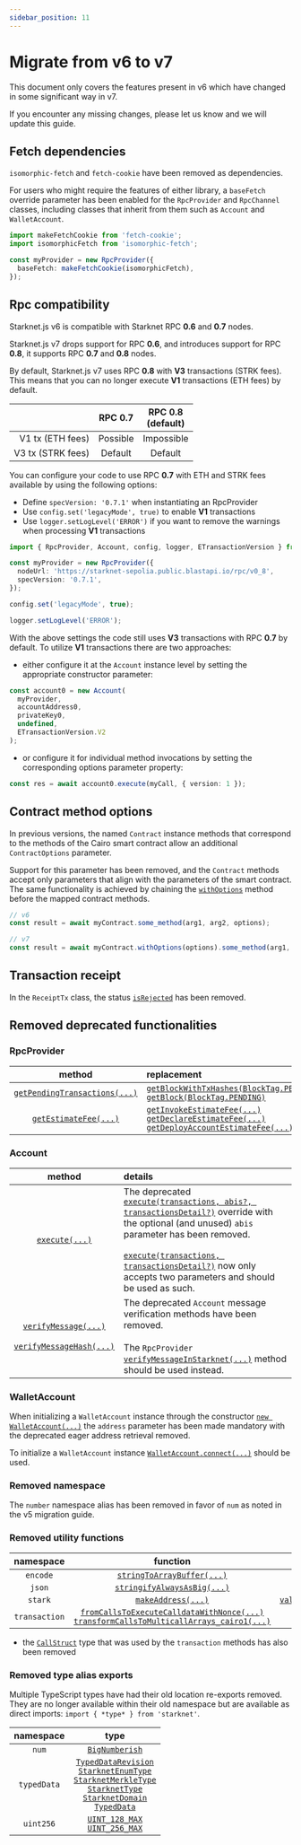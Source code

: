 ```yaml
---
sidebar_position: 11
---
```


# Migrate from v6 to v7

This document only covers the features present in v6 which have changed in some significant way in v7.

If you encounter any missing changes, please let us know and we will update this guide.

## Fetch dependencies

`isomorphic-fetch` and `fetch-cookie` have been removed as dependencies.

For users who might require the features of either library, a `baseFetch` override parameter has been enabled for the `RpcProvider` and `RpcChannel` classes, including classes that inherit from them such as `Account` and `WalletAccount`.

```typescript
import makeFetchCookie from 'fetch-cookie';
import isomorphicFetch from 'isomorphic-fetch';

const myProvider = new RpcProvider({
  baseFetch: makeFetchCookie(isomorphicFetch),
});
```

## Rpc compatibility

Starknet.js v6 is compatible with Starknet RPC **0.6** and **0.7** nodes.

Starknet.js v7 drops support for RPC **0.6**, and introduces support for RPC **0.8**, it supports RPC **0.7** and **0.8** nodes.

By default, Starknet.js v7 uses RPC **0.8** with **V3** transactions (STRK fees). This means that you can no longer execute **V1** transactions (ETH fees) by default.

|                   | RPC 0.7  | RPC 0.8 <br /> (default) |
| ----------------: | :------: | :----------------------: |
|  V1 tx (ETH fees) | Possible |        Impossible        |
| V3 tx (STRK fees) | Default  |         Default          |

You can configure your code to use RPC **0.7** with ETH and STRK fees available by using the following options:

- Define `specVersion: '0.7.1'` when instantiating an RpcProvider
- Use `config.set('legacyMode', true)` to enable **V1** transactions
- Use `logger.setLogLevel('ERROR')` if you want to remove the warnings when processing **V1** transactions

```typescript
import { RpcProvider, Account, config, logger, ETransactionVersion } from 'starknet';

const myProvider = new RpcProvider({
  nodeUrl: 'https://starknet-sepolia.public.blastapi.io/rpc/v0_8',
  specVersion: '0.7.1',
});

config.set('legacyMode', true);

logger.setLogLevel('ERROR');
```

With the above settings the code still uses **V3** transactions with RPC **0.7** by default. To utilize **V1** transactions there are two approaches:

- either configure it at the `Account` instance level by setting the appropriate constructor parameter:

```typescript
const account0 = new Account(
  myProvider,
  accountAddress0,
  privateKey0,
  undefined,
  ETransactionVersion.V2
);
```

- or configure it for individual method invocations by setting the corresponding options parameter property:

```typescript
const res = await account0.execute(myCall, { version: 1 });
```

## Contract method options

In previous versions, the named `Contract` instance methods that correspond to the methods of the Cairo smart contract allow an additional `ContractOptions` parameter.

Support for this parameter has been removed, and the `Contract` methods accept only parameters that align with the parameters of the smart contract. The same functionality is achieved by chaining the [`withOptions`](../API/classes/Contract#withoptions) method before the mapped contract methods.

```typescript
// v6
const result = await myContract.some_method(arg1, arg2, options);

// v7
const result = await myContract.withOptions(options).some_method(arg1, arg2);
```

## Transaction receipt

In the `ReceiptTx` class, the status [`isRejected`](../../6.24.1/API/classes/ReceiptTx#isrejected) has been removed.

## Removed deprecated functionalities

### RpcProvider

|                                                     method                                                      | replacement                                                                                                                                                                                                                                                                                                                                                 |
| :-------------------------------------------------------------------------------------------------------------: | :---------------------------------------------------------------------------------------------------------------------------------------------------------------------------------------------------------------------------------------------------------------------------------------------------------------------------------------------------------- |
| [`getPendingTransactions(...)`](https://starknetjs.com/docs/6.23.1/API/classes/Provider#getpendingtransactions) | [`getBlockWithTxHashes(BlockTag.PENDING)`](https://starknetjs.com/docs/6.23.1/API/classes/Provider#getblockwithtxhashes)<br/>[`getBlock(BlockTag.PENDING)`](https://starknetjs.com/docs/6.23.1/API/classes/Provider#getblock)                                                                                                                               |
|         [`getEstimateFee(...)`](https://starknetjs.com/docs/6.23.1/API/classes/Provider#getestimatefee)         | [`getInvokeEstimateFee(...)`](https://starknetjs.com/docs/6.23.1/API/classes/Provider#getinvokeestimatefee)<br/>[`getDeclareEstimateFee(...)`](https://starknetjs.com/docs/6.23.1/API/classes/Provider#getdeclareestimatefee)<br/>[`getDeployAccountEstimateFee(...)`](https://starknetjs.com/docs/6.23.1/API/classes/Provider#getdeployaccountestimatefee) |

### Account

|                                                                                                    method                                                                                                    | details                                                                                                                                                                                                                                                                                                                                                                                                          |
| :----------------------------------------------------------------------------------------------------------------------------------------------------------------------------------------------------------: | :--------------------------------------------------------------------------------------------------------------------------------------------------------------------------------------------------------------------------------------------------------------------------------------------------------------------------------------------------------------------------------------------------------------- |
|                                                               [`execute(...)`](https://starknetjs.com/docs/6.23.1/API/classes/Account#execute)                                                               | The deprecated [`execute(transactions, abis?, transactionsDetail?)`](https://starknetjs.com/docs/6.23.1/API/classes/Account#parameters-20) override with the optional (and unused) `abis` parameter has been removed.<br/><br/> [`execute(transactions, transactionsDetail?)`](https://starknetjs.com/docs/6.23.1/API/classes/Account#parameters-19) now only accepts two parameters and should be used as such. |
| [`verifyMessage(...)`](https://starknetjs.com/docs/6.23.1/API/classes/Account#verifymessage) <br/><br/> [`verifyMessageHash(...)`](https://starknetjs.com/docs/6.23.1/API/classes/Account#verifymessagehash) | The deprecated `Account` message verification methods have been removed. <br/><br/> The `RpcProvider` [`verifyMessageInStarknet(...)`](https://starknetjs.com/docs/6.23.1/API/classes/Provider#verifymessageinstarknet) method should be used instead.                                                                                                                                                           |

### WalletAccount

When initializing a `WalletAccount` instance through the constructor [`new WalletAccount(...)`](https://starknetjs.com/docs/6.23.1/API/classes/WalletAccount#constructor) the `address` parameter has been made mandatory with the deprecated eager address retrieval removed.

To initialize a `WalletAccount` instance [`WalletAccount.connect(...)`](https://starknetjs.com/docs/6.23.1/API/classes/WalletAccount#connect) should be used.

### Removed namespace

The `number` namespace alias has been removed in favor of `num` as noted in the v5 migration guide.

### Removed utility functions

|   namespace   |                                                                                                                                                  function                                                                                                                                                   |                                              replacement                                               |
| :-----------: | :---------------------------------------------------------------------------------------------------------------------------------------------------------------------------------------------------------------------------------------------------------------------------------------------------------: | :----------------------------------------------------------------------------------------------------: |
|   `encode`    |                                                                                                 [`stringToArrayBuffer(...)`](https://starknetjs.com/docs/6.23.1/API/namespaces/encode#stringtoarraybuffer)                                                                                                  |        [`utf8ToArray(...)`](https://starknetjs.com/docs/next/API/namespaces/encode#utf8toarray)        |
|    `json`     |                                                                                                 [`stringifyAlwaysAsBig(...)`](https://starknetjs.com/docs/6.23.1/API/namespaces/json#stringifyalwaysasbig)                                                                                                  |           [`stringify(...)`](https://starknetjs.com/docs/next/API/namespaces/json#stringify)           |
|    `stark`    |                                                                                                          [`makeAddress(...)`](https://starknetjs.com/docs/6.23.1/API/namespaces/stark#makeaddress)                                                                                                          | [`validateAndParseAddress(...)`](https://starknetjs.com/docs/next/API/modules#validateandparseaddress) |
| `transaction` | [`fromCallsToExecuteCalldataWithNonce(...)`](https://starknetjs.com/docs/6.23.1/API/namespaces/transaction#fromcallstoexecutecalldatawithnonce) <br/> [`transformCallsToMulticallArrays_cairo1(...)`](https://starknetjs.com/docs/6.23.1/API/namespaces/transaction#transformcallstomulticallarrays_cairo1) |                                                   /                                                    |

- the [`CallStruct`](https://starknetjs.com/docs/6.23.1/API/interfaces/types.CallStruct) type that was used by the `transaction` methods has also been removed

### Removed type alias exports

Multiple TypeScript types have had their old location re-exports removed. They are no longer available within their old namespace but are available as direct imports: `import { *type* } from 'starknet'`.

|  namespace  |                                                                                                                                                                                                                                                                                                            type                                                                                                                                                                                                                                                                                                             |
| :---------: | :-------------------------------------------------------------------------------------------------------------------------------------------------------------------------------------------------------------------------------------------------------------------------------------------------------------------------------------------------------------------------------------------------------------------------------------------------------------------------------------------------------------------------------------------------------------------------------------------------------------------------: |
|    `num`    |                                                                                                                                                                                                                                                                    [`BigNumberish`](https://starknetjs.com/docs/6.23.1/API/namespaces/num#bignumberish)                                                                                                                                                                                                                                                                     |
| `typedData` | [`TypedDataRevision`](https://starknetjs.com/docs/6.23.1/API/namespaces/typedData#typeddatarevision) <br/> [`StarknetEnumType`](https://starknetjs.com/docs/6.23.1/API/namespaces/typedData#starknetenumtype) <br/> [`StarknetMerkleType`](https://starknetjs.com/docs/6.23.1/API/namespaces/typedData#starknetmerkletype) <br/> [`StarknetType`](https://starknetjs.com/docs/6.23.1/API/namespaces/typedData#starknettype) <br/> [`StarknetDomain`](https://starknetjs.com/docs/6.23.1/API/namespaces/typedData#starknetdomain) <br/> [`TypedData`](https://starknetjs.com/docs/6.23.1/API/namespaces/typedData#typeddata) |
|  `uint256`  |                                                                                                                                                                                                                   [`UINT_128_MAX`](https://starknetjs.com/docs/6.23.1/API/namespaces/uint256#uint_128_max) <br/> [`UINT_256_MAX`](https://starknetjs.com/docs/6.23.1/API/namespaces/uint256#uint_256_max)                                                                                                                                                                                                                   |
